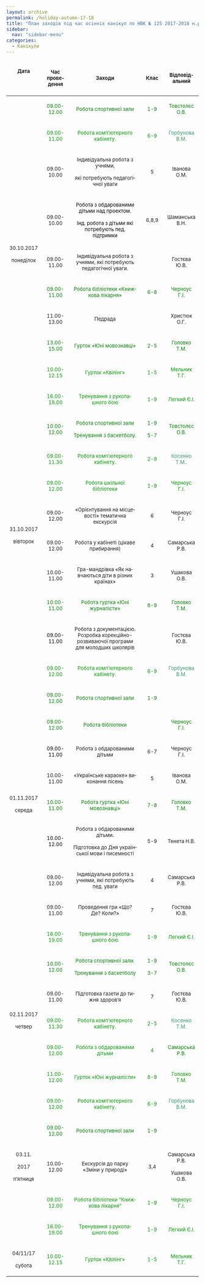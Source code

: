 ```yaml
---
layout: archive
permalink: /holiday-autumn-17-18
title: "План заходів під час осінніх канікул по НВК № 125 2017-2018 н.р."
sidebar:
  nav: "sidebar-menu"
categories:
  - Канікули
---
```


<center>
<table width="766" cellspacing="0" cellpadding="2">

<thead>
<tr>
<td width="62">
<p class="western" lang="uk-UA" align="center"><span style="font-size: small;"><strong>Дата</strong></span></p>
<p class="western" lang="uk-UA" align="center">&nbsp;</p>
</td>
<td width="87">
<p class="western" lang="uk-UA" align="center"><span style="font-size: small;"><strong>Час проведення</strong></span></p>
</td>
<td width="382">
<p class="western" lang="uk-UA" align="center"><span style="font-size: small;"><strong>Заходи</strong></span></p>
</td>
<td width="74">
<p class="western" lang="uk-UA" align="center"><span style="font-size: small;"><strong>Клас</strong></span></p>
</td>
<td width="139">
<p class="western" lang="uk-UA" align="center"><span style="font-size: small;"><strong>Відповідальний</strong></span></p>
</td>
</tr>
</thead>
<tbody>
<tr>
<td rowspan="10" width="62">
<p class="western" lang="ru-RU" align="center"><span style="font-size: medium;"><span style="font-size: small;"><span lang="uk-UA">30.10.2017</span></span></span></p>
<p class="western" lang="uk-UA" align="center"><span style="font-size: small;">понеділок</span></p>
</td>
<td width="87">
<p class="western" lang="ru-RU" align="center"><span style="font-size: medium;"><span style="color: #008000;"><span style="font-size: small;"><span lang="uk-UA">09.00-12.00</span></span></span></span></p>
</td>
<td width="382">
<p class="western" lang="uk-UA" align="center"><span style="color: #008000;"><span style="font-size: small;">Робота спортивної зали</span></span></p>
</td>
<td width="74">
<p class="western" lang="uk-UA" align="center"><span style="color: #008000;"><span style="font-size: small;">1-9</span></span></p>
</td>
<td width="139">
<p class="western" lang="uk-UA" align="center"><span style="color: #008000;"><span style="font-size: small;">Товстолєс О.В.</span></span></p>
</td>
</tr>
<tr>
<td width="87">
<p class="western" lang="uk-UA" align="center"><span style="color: #009900;"><span style="font-size: small;">09.00-11.00</span></span></p>
</td>
<td width="382">
<p class="western" lang="uk-UA" align="center"><span style="color: #009900;"><span style="font-size: small;">Робота комп&rsquo;ютерного кабінету. </span></span></p>
</td>
<td width="74">
<p class="western" lang="ru-RU" align="center"><span style="font-size: medium;"><span style="color: #009900;"><span style="font-size: small;"><span lang="uk-UA">6-9 </span></span></span></span></p>
</td>
<td width="139">
<p class="western" lang="uk-UA" align="center"><span style="color: #339966;"><span style="font-size: small;">Горбунова В.М.</span></span></p>
</td>
</tr>
<tr>
<td width="87">
<p class="western" lang="uk-UA" align="center"><span style="font-size: small;">09.00-10.00</span></p>
</td>
<td width="382">
<p class="western" lang="uk-UA" align="center"><span style="font-size: small;">Індивідуальна робота з учнями, </span></p>
<p class="western" lang="uk-UA" align="center"><span style="font-size: small;">які потребують педагогічної уваги</span></p>
</td>
<td width="74">
<p class="western" lang="uk-UA" align="center"><span style="font-size: small;">5</span></p>
</td>
<td width="139">
<p class="western" lang="uk-UA" align="center"><span style="font-size: small;">Іванова О.М.</span></p>
</td>
</tr>
<tr>
<td width="87">
<p class="western" lang="uk-UA" align="center"><span style="font-size: small;">09.00-10.00</span></p>
</td>
<td width="382">
<p class="western" lang="ru-RU" align="center"><span style="font-size: medium;"><span style="color: #000000;"><span style="font-size: small;"><span lang="uk-UA">Робота з обдарованими дітьми над проектом.</span></span></span></span></p>
<p class="western" lang="ru-RU" align="center"><span style="color: #000000;"> <span style="font-size: medium;"><span style="font-size: small;"><span lang="uk-UA">Інд. робота з дітьми які потребують пед. підтримки</span></span></span></span></p>
</td>
<td width="74">
<p class="western" lang="uk-UA" align="center"><span style="font-size: small;">6,8,9</span></p>
</td>
<td width="139">
<p class="western" lang="uk-UA" align="center"><span style="font-size: small;">Шаманська В.Н.</span></p>
</td>
</tr>
<tr>
<td width="87">
<p class="western" lang="uk-UA" align="center"><span style="font-size: small;">09.00-11.00</span></p>
</td>
<td width="382">
<p class="western" lang="uk-UA" align="center"><span style="font-size: small;">Індивідуальна робота з учнями, які потребують педагогічної уваги.</span></p>
</td>
<td width="74">
<p class="western" lang="uk-UA" align="center">&nbsp;</p>
</td>
<td width="139">
<p class="western" lang="uk-UA" align="center"><span style="font-size: small;">Гостєва Ю.В.</span></p>
</td>
</tr>
<tr>
<td width="87">
<p class="western" lang="uk-UA" align="center"><span style="color: #008000;"><span style="font-size: small;">09.00-11.00</span></span></p>
</td>
<td width="382">
<p class="western" lang="ru-RU" align="center"><span style="font-size: medium;"><span style="color: #008000;"><span style="font-size: small;"><span lang="uk-UA">Робота бібліотеки &laquo;Книжкова лікарня&raquo;</span></span></span></span></p>
</td>
<td width="74">
<p class="western" lang="uk-UA" align="center"><span style="color: #008000;"><span style="font-size: small;">6-8</span></span></p>
</td>
<td width="139">
<p class="western" lang="uk-UA" align="center"><span style="color: #008000;"><span style="font-size: small;">Черноус Г.І.</span></span></p>
</td>
</tr>
<tr>
<td width="87">
<p class="western" lang="ru-RU" align="center"><span style="font-size: medium;"><span style="font-size: small;"><span lang="uk-UA">11.00-13.00</span></span></span></p>
</td>
<td width="382">
<p class="western" lang="uk-UA" align="center"><span style="font-size: small;">Педрада</span></p>
</td>
<td width="74">
<p class="western" lang="uk-UA" align="center">&nbsp;</p>
</td>
<td width="139">
<p class="western" lang="uk-UA" align="center"><span style="font-size: small;">Христюк О.Г.</span></p>
</td>
</tr>
<tr>
<td width="87">
<p class="western" lang="uk-UA" align="center"><span style="color: #008000;"><span style="font-size: small;">13.00-15.00</span></span></p>
</td>
<td width="382">
<p class="western" lang="uk-UA" align="center"><span style="color: #008000;"><span style="font-size: small;">Гурток &laquo;Юні мовознавці&raquo;</span></span></p>
</td>
<td width="74">
<p class="western" lang="uk-UA" align="center"><span style="color: #008000;"><span style="font-size: small;">2-5</span></span></p>
</td>
<td width="139">
<p class="western" lang="uk-UA" align="center"><span style="color: #008000;"><span style="font-size: small;">Головко Т.М.</span></span></p>
</td>
</tr>
<tr>
<td width="87">
<p class="western" lang="uk-UA" align="center"><span style="color: #009900;"><span style="font-size: small;">10.00-12.15</span></span></p>
</td>
<td width="382">
<p class="western" lang="uk-UA" align="center"><span style="color: #009900;"><span style="font-size: small;">Гурток &laquo;Квілінг&raquo;</span></span></p>
</td>
<td width="74">
<p class="western" lang="ru-RU" align="center"><span style="font-size: medium;"><span style="color: #009900;"><span style="font-size: small;"><span lang="uk-UA">1-5</span></span></span></span></p>
</td>
<td width="139">
<p class="western" lang="uk-UA" align="center"><span style="color: #009900;"><span style="font-size: small;">Мельник Т.Г.</span></span></p>
</td>
</tr>
<tr>
<td width="87">
<p class="western" lang="uk-UA" align="center"><span style="color: #009900;"><span style="font-size: small;">16.00-19.00</span></span></p>
</td>
<td width="382">
<p class="western" lang="uk-UA" align="center"><span style="color: #009900;"><span style="font-size: small;">Тренування з рукопашного бою</span></span></p>
</td>
<td width="74">
<p class="western" lang="uk-UA" align="center"><span style="color: #009900;"><span style="font-size: small;">1-9</span></span></p>
</td>
<td width="139">
<p class="western" lang="uk-UA" align="center"><span style="color: #009900;"><span style="font-size: small;">Легкий Є.І.</span></span></p>
</td>
</tr>
<tr>
<td rowspan="8" width="62" height="20">
<p class="western" lang="uk-UA" align="center"><span style="font-size: small;">31.10.2017</span></p>
<p class="western" lang="uk-UA" align="center"><span style="font-size: small;">вівторок</span></p>
</td>
<td width="87">
<p class="western" lang="ru-RU" align="center"><span style="font-size: medium;"><span style="color: #008000;"><span style="font-size: small;"><span lang="uk-UA">10.00-12.00</span></span></span></span></p>
</td>
<td width="382">
<p class="western" lang="uk-UA" align="center"><span style="color: #008000;"><span style="font-size: small;">Робота спортивної зали</span></span></p>
<p class="western" lang="uk-UA" align="center"><span style="color: #008000;"><span style="font-size: small;">Тренування з баскетболу.</span></span></p>
</td>
<td width="74">
<p class="western" lang="uk-UA" align="center"><span style="color: #008000;"><span style="font-size: small;">1-9</span></span></p>
<p class="western" lang="uk-UA" align="center"><span style="color: #008000;"><span style="font-size: small;">5-7</span></span></p>
</td>
<td width="139">
<p class="western" lang="uk-UA" align="center"><span style="color: #008000;"><span style="font-size: small;">Товстолєс О.В.</span></span></p>
</td>
</tr>
<tr>
<td width="87">
<p class="western" lang="ru-RU" align="center"><span style="font-size: medium;"><span style="color: #009900;"><span style="font-size: small;"><span lang="uk-UA">09.00-11.30</span></span></span></span></p>
</td>
<td width="382">
<p class="western" lang="uk-UA" align="center"><span style="color: #009900;"><span style="font-size: small;">Робота комп&rsquo;ютерного кабінету.</span></span></p>
</td>
<td width="74">
<p class="western" lang="uk-UA" align="center"><span style="color: #009900;"><span style="font-size: small;">2-9</span></span></p>
</td>
<td width="139">
<p class="western" lang="ru-RU" align="center"><span style="font-size: medium;"><span style="color: #339966;"><span style="font-size: small;"><span lang="uk-UA">Косенко Т.М..</span></span></span></span></p>
</td>
</tr>
<tr>
<td width="87">
<p class="western" lang="uk-UA" align="center"><span style="color: #009900;"><span style="font-size: small;">09.00-12.00</span></span></p>
</td>
<td width="382">
<p class="western" lang="uk-UA" align="center"><span style="color: #009900;"><span style="font-size: small;">Робота шкільної бібліотеки</span></span></p>
</td>
<td width="74">
<p class="western" lang="uk-UA" align="center"><span style="color: #009900;"><span style="font-size: small;">1-9</span></span></p>
</td>
<td width="139">
<p class="western" lang="uk-UA" align="center"><span style="color: #009900;"><span style="font-size: small;">Черноус Г.І.</span></span></p>
</td>
</tr>
<tr>
<td width="87">
<p class="western" lang="uk-UA" align="center"><span style="font-size: small;">09.00-12.00</span></p>
</td>
<td width="382">
<p class="western" lang="ru-RU" align="center"><span style="font-size: medium;"><span style="font-size: small;"><span lang="uk-UA">&laquo;Орієнтування на місцевості&raquo; тематична екскурсія</span></span></span></p>
</td>
<td width="74">
<p class="western" lang="uk-UA" align="center"><span style="font-size: small;">6</span></p>
</td>
<td width="139">
<p class="western" lang="uk-UA" align="center"><span style="font-size: small;">Черноус Г.І.</span></p>
</td>
</tr>
<tr>
<td width="87">
<p class="western" lang="uk-UA" align="center"><span style="font-size: small;">09.00-12.00</span></p>
</td>
<td width="382">
<p class="western" lang="uk-UA" align="center"><span style="font-size: small;">Робота у кабінеті (цікаве прибирання)</span></p>
</td>
<td width="74">
<p class="western" lang="uk-UA" align="center"><span style="font-size: small;">4</span></p>
</td>
<td width="139">
<p class="western" lang="uk-UA" align="center"><span style="font-size: small;">Самарська Р.В.</span></p>
</td>
</tr>
<tr>
<td width="87">
<p class="western" lang="uk-UA" align="center"><span style="font-size: small;">10.00-11.00</span></p>
</td>
<td width="382">
<p class="western" lang="uk-UA" align="center"><span style="font-size: small;">Гра-мандрівка &laquo;Як навчаються діти в різних країнах&raquo;</span></p>
</td>
<td width="74">
<p class="western" lang="uk-UA" align="center"><span style="font-size: small;">3</span></p>
</td>
<td width="139">
<p class="western" lang="uk-UA" align="center"><span style="font-size: small;">Ушакова О.В.</span></p>
</td>
</tr>
<tr>
<td width="87">
<p class="western" lang="uk-UA" align="center"><span style="color: #008000;"><span style="font-size: small;">10.00-11.00</span></span></p>
</td>
<td width="382">
<p class="western" lang="uk-UA" align="center"><span style="color: #008000;"><span style="font-size: small;">Робота гуртка &laquo;Юні журналісти&raquo;</span></span></p>
</td>
<td width="74">
<p class="western" lang="uk-UA" align="center"><span style="color: #008000;"><span style="font-size: small;">8-9</span></span></p>
</td>
<td width="139">
<p class="western" lang="uk-UA" align="center"><span style="color: #008000;"><span style="font-size: small;">Головко Т.М.</span></span></p>
</td>
</tr>
<tr>
<td width="87">
<p class="western" lang="ru-RU" align="center"><span style="font-size: medium;"><span style="color: #000000;"><span style="font-size: small;"><span lang="uk-UA">09.00-11.00</span></span></span></span></p>
</td>
<td width="382">
<p class="western" lang="uk-UA" align="center"><span style="font-size: small;">Робота з документацією. Розробка корекційно-розвиваючої програми для молодших школярів</span></p>
</td>
<td width="74">
<p class="western" lang="uk-UA" align="center">&nbsp;</p>
</td>
<td width="139">
<p class="western" lang="uk-UA" align="center"><span style="font-size: small;">Гостєва Ю.В.</span></p>
</td>
</tr>
<tr>
<td rowspan="10" width="62" height="20">
<p class="western" lang="uk-UA" align="center"><span style="font-size: small;">01.11.2017</span></p>
<p class="western" lang="uk-UA" align="center"><span style="font-size: small;">середа</span></p>
</td>
<td width="87">
<p class="western" lang="ru-RU" align="center"><span style="font-size: medium;"><span style="color: #009900;"><span style="font-size: small;"><span lang="uk-UA">09.00-12.00</span></span></span></span></p>
</td>
<td width="382">
<p class="western" lang="uk-UA" align="center"><span style="color: #009900;"><span style="font-size: small;">Робота комп&rsquo;ютерного кабінету. </span></span></p>
</td>
<td width="74">
<p class="western" lang="ru-RU" align="center"><span style="font-size: medium;"><span style="color: #009900;"><span style="font-size: small;"><span lang="uk-UA">6-9 </span></span></span></span></p>
</td>
<td width="139">
<p class="western" lang="uk-UA" align="center"><span style="color: #339966;"><span style="font-size: small;">Горбунова В.М.</span></span></p>
</td>
</tr>
<tr>
<td width="87">
<p class="western" lang="uk-UA" align="center"><span style="color: #008000;"><span style="font-size: small;">09.00-12.00</span></span></p>
</td>
<td width="382">
<p class="western" lang="uk-UA" align="center"><span style="color: #008000;"><span style="font-size: small;">Робота спортивної зали</span></span></p>
</td>
<td width="74">
<p class="western" lang="uk-UA" align="center"><span style="color: #008000;"><span style="font-size: small;">1-9</span></span></p>
</td>
<td width="139">
<p class="western" lang="uk-UA" align="center">&nbsp;</p>
</td>
</tr>
<tr>
<td width="87">
<p class="western" lang="uk-UA" align="center"><span style="color: #008000;"><span style="font-size: small;">09.00-12.00</span></span></p>
</td>
<td width="382">
<p class="western" lang="uk-UA" align="center"><span style="color: #008000;"><span style="font-size: small;">Робота бібліотеки</span></span></p>
</td>
<td width="74">
<p class="western" lang="uk-UA" align="center">&nbsp;</p>
</td>
<td width="139">
<p class="western" lang="uk-UA" align="center"><span style="color: #008000;"><span style="font-size: small;">Черноус Г.І.</span></span></p>
</td>
</tr>
<tr>
<td width="87">
<p class="western" lang="ru-RU" align="center"><span style="font-size: medium;"><span style="color: #000000;"><span style="font-size: small;"><span lang="uk-UA">09.00-11.00</span></span></span></span></p>
</td>
<td width="382">
<p class="western" lang="uk-UA" align="center"><span style="font-size: small;">Робота з обдарованими дітьми</span></p>
</td>
<td width="74">
<p class="western" lang="uk-UA" align="center"><span style="font-size: small;">6-7</span></p>
</td>
<td width="139">
<p class="western" lang="uk-UA" align="center"><span style="font-size: small;">Черноус Г.І.</span></p>
</td>
</tr>
<tr>
<td width="87">
<p class="western" lang="uk-UA" align="center"><span style="font-size: small;">10.00-11.00</span></p>
</td>
<td width="382">
<p class="western" lang="uk-UA" align="center"><span style="font-size: small;">&laquo;Українське караоке&raquo; виконання пісень</span></p>
</td>
<td width="74">
<p class="western" lang="uk-UA" align="center"><span style="font-size: small;">5</span></p>
</td>
<td width="139">
<p class="western" lang="uk-UA" align="center"><span style="font-size: small;">Іванова О.М.</span></p>
</td>
</tr>
<tr>
<td width="87">
<p class="western" lang="uk-UA" align="center"><span style="color: #008000;"><span style="font-size: small;">10.00-11.00</span></span></p>
</td>
<td width="382">
<p class="western" lang="uk-UA" align="center"><span style="color: #008000;"><span style="font-size: small;">Робота гуртка &laquo;Юні мовознавці&raquo;</span></span></p>
</td>
<td width="74">
<p class="western" lang="uk-UA" align="center"><span style="color: #008000;"><span style="font-size: small;">7-8</span></span></p>
</td>
<td width="139">
<p class="western" lang="uk-UA" align="center"><span style="color: #008000;"><span style="font-size: small;">Головко Т.М.</span></span></p>
</td>
</tr>
<tr>
<td width="87">
<p class="western" lang="ru-RU" align="center"><span style="font-size: medium;"><span style="color: #000000;"><span style="font-size: small;"><span lang="uk-UA">10.00-12.00</span></span></span></span></p>
</td>
<td width="382">
<p class="western" lang="uk-UA" align="center"><span style="font-size: small;">Робота з обдарованими дітьми. </span></p>
<p class="western" lang="uk-UA" align="center"><span style="font-size: small;">Підготовка до Дня української мови і писемності</span></p>
</td>
<td width="74">
<p class="western" lang="uk-UA" align="center"><span style="font-size: small;">5-9</span></p>
</td>
<td width="139">
<p class="western" lang="uk-UA" align="center"><span style="font-size: small;">Тенета Н.В.</span></p>
</td>
</tr>
<tr>
<td width="87">
<p class="western" lang="uk-UA" align="center"><span style="font-size: small;">09.00-12.00</span></p>
</td>
<td width="382">
<p class="western" lang="uk-UA" align="center"><span style="font-size: small;">Індивідуальна робота з учнями, які потребують пед. уваги </span></p>
</td>
<td width="74">
<p class="western" lang="uk-UA" align="center"><span style="font-size: small;">4</span></p>
</td>
<td width="139">
<p class="western" lang="uk-UA" align="center"><span style="font-size: small;">Самарська Р.В.</span></p>
</td>
</tr>
<tr>
<td width="87">
<p class="western" lang="ru-RU" align="center"><span style="font-size: medium;"><span style="font-size: small;"><span lang="uk-UA">09.00-11.00</span></span></span></p>
</td>
<td width="382">
<p class="western" lang="uk-UA" align="center"><span style="font-size: small;">Проведення гри &laquo;Що? Де? Коли?&raquo;</span></p>
</td>
<td width="74">
<p class="western" lang="uk-UA" align="center"><span style="font-size: small;">7</span></p>
</td>
<td width="139">
<p class="western" lang="uk-UA" align="center"><span style="font-size: small;">Гостєва Ю.В.</span></p>
</td>
</tr>
<tr>
<td width="87">
<p class="western" lang="uk-UA" align="center"><span style="color: #009900;"><span style="font-size: small;">16.00-19.00</span></span></p>
</td>
<td width="382">
<p class="western" lang="uk-UA" align="center"><span style="color: #009900;"><span style="font-size: small;">Тренування з рукопашного бою</span></span></p>
</td>
<td width="74">
<p class="western" lang="uk-UA" align="center"><span style="color: #009900;"><span style="font-size: small;">1-9</span></span></p>
</td>
<td width="139">
<p class="western" lang="uk-UA" align="center"><span style="color: #009900;"><span style="font-size: small;">Легкий Є.І.</span></span></p>
</td>
</tr>
<tr>
<td rowspan="5" width="62" height="20">
<p class="western" lang="uk-UA" align="center"><span style="font-size: small;">02.11.2017</span></p>
<p class="western" lang="uk-UA" align="center"><span style="font-size: small;">четвер</span></p>
</td>
<td width="87">
<p class="western" lang="ru-RU" align="center"><span style="font-size: medium;"><span style="color: #008000;"><span style="font-size: small;"><span lang="uk-UA">10.00-12.00</span></span></span></span></p>
</td>
<td width="382">
<p class="western" lang="ru-RU" align="center"><span style="font-size: medium;"><span style="color: #008000;"><span style="font-size: small;"><span lang="uk-UA">Робота спортивної зали. </span></span></span></span></p>
<p class="western" lang="uk-UA" align="center"><span style="color: #008000;"><span style="font-size: small;">Тренування з баскетболу </span></span></p>
</td>
<td width="74">
<p class="western" lang="uk-UA" align="center"><span style="color: #008000;"><span style="font-size: small;">1-9</span></span></p>
<p class="western" lang="uk-UA" align="center"><span style="color: #008000;"><span style="font-size: small;">3-7</span></span></p>
</td>
<td width="139">
<p class="western" lang="uk-UA" align="center"><span style="color: #008000;"><span style="font-size: small;">Товстолєс О.В.</span></span></p>
</td>
</tr>
<tr>
<td width="87">
<p class="western" lang="uk-UA" align="center"><span style="font-size: small;">09.00-11.00</span></p>
</td>
<td width="382">
<p class="western" lang="uk-UA" align="center"><span style="font-size: small;">Підготовка газети до тижня здоров&rsquo;я </span></p>
</td>
<td width="74">
<p class="western" lang="uk-UA" align="center"><span style="font-size: small;">7</span></p>
</td>
<td width="139">
<p class="western" lang="uk-UA" align="center"><span style="font-size: small;">Гостєва Ю.В.</span></p>
</td>
</tr>
<tr>
<td width="87">
<p class="western" lang="ru-RU" align="center"><span style="font-size: medium;"><span style="color: #009900;"><span style="font-size: small;"><span lang="uk-UA">09.00-11.30</span></span></span></span></p>
</td>
<td width="382">
<p class="western" lang="uk-UA" align="center"><span style="color: #009900;"><span style="font-size: small;">Робота комп&rsquo;ютерного кабінету. </span></span></p>
</td>
<td width="74">
<p class="western" lang="uk-UA" align="center"><span style="color: #009900;"><span style="font-size: small;">2-5</span></span></p>
</td>
<td width="139">
<p class="western" lang="uk-UA" align="center"><span style="color: #339966;"><span style="font-size: small;">Косенко Т.М.</span></span></p>
</td>
</tr>
<tr>
<td width="87">
<p class="western" lang="ru-RU" align="center"><span style="font-size: medium;"><span style="color: #009900;"><span style="font-size: small;"><span lang="uk-UA">09.00-12.00</span></span></span></span></p>
</td>
<td width="382">
<p class="western" lang="uk-UA" align="center"><span style="color: #009900;"><span style="font-size: small;">Робота з обдарованими дітьми</span></span></p>
</td>
<td width="74">
<p class="western" lang="uk-UA" align="center"><span style="color: #009900;"><span style="font-size: small;">4</span></span></p>
</td>
<td width="139">
<p class="western" lang="uk-UA" align="center"><span style="color: #008000;"><span style="font-size: small;">Самарська Р.В.</span></span></p>
</td>
</tr>
<tr>
<td width="87">
<p class="western" lang="uk-UA" align="center"><span style="color: #009900;"><span style="font-size: small;">11.00-12.00</span></span></p>
</td>
<td width="382">
<p class="western" lang="ru-RU" align="center"><span style="font-size: medium;"><span style="color: #009900;"><span style="font-size: small;"><span lang="uk-UA">Гурток &laquo;Юні журналісти&raquo;</span></span></span></span></p>
</td>
<td width="74">
<p class="western" lang="uk-UA" align="center"><span style="color: #009900;"><span style="font-size: small;">8-9</span></span></p>
</td>
<td width="139">
<p class="western" lang="uk-UA" align="center"><span style="color: #009900;"><span style="font-size: small;">Головко Т.М.</span></span></p>
</td>
</tr>
<tr>
<td rowspan="5" width="62" height="20">
<p class="western" lang="ru-RU" align="center"><span style="font-size: medium;"><span style="font-size: small;"><span lang="uk-UA">03.11.</span></span></span></p>
<p class="western" lang="uk-UA" align="center"><span style="font-size: small;">2017</span></p>
<p class="western" lang="uk-UA" align="center"><span style="font-size: small;">п&rsquo;ятниця </span></p>
</td>
<td width="87">
<p class="western" lang="ru-RU" align="center"><span style="font-size: medium;"><span style="color: #009900;"><span style="font-size: small;"><span lang="uk-UA">09.00-12.00</span></span></span></span></p>
</td>
<td width="382">
<p class="western" lang="uk-UA" align="center"><span style="color: #009900;"><span style="font-size: small;">Робота комп&rsquo;ютерного кабінету. </span></span></p>
</td>
<td width="74">
<p class="western" lang="uk-UA" align="center"><span style="color: #009900;"><span style="font-size: small;">6-9</span></span></p>
</td>
<td width="139">
<p class="western" lang="uk-UA" align="center"><span style="color: #339966;"><span style="font-size: small;">Горбунова В.М.</span></span></p>
</td>
</tr>
<tr>
<td width="87">
<p class="western" lang="uk-UA" align="center"><span style="color: #008000;"><span style="font-size: small;">09.00-12.00</span></span></p>
</td>
<td width="382">
<p class="western" lang="uk-UA" align="center"><span style="color: #008000;"><span style="font-size: small;">Робота спортивної зали</span></span></p>
</td>
<td width="74">
<p class="western" lang="uk-UA" align="center"><span style="color: #008000;"><span style="font-size: small;">1-9</span></span></p>
</td>
<td width="139">
<p class="western" lang="uk-UA" align="center">&nbsp;</p>
</td>
</tr>
<tr>
<td width="87">
<p class="western" lang="uk-UA" align="center"><span style="font-size: small;">10.00-12.00</span></p>
</td>
<td width="382">
<p class="western" lang="uk-UA" align="center"><span style="font-size: small;">Екскурсія до парку &laquo;Зміни у природі&raquo;</span></p>
</td>
<td width="74">
<p class="western" lang="uk-UA" align="center"><span style="font-size: small;">3,4</span></p>
</td>
<td width="139">
<p class="western" lang="uk-UA" align="center"><span style="font-size: small;">Самарська Р.В.</span></p>
<p class="western" lang="uk-UA" align="center"><span style="font-size: small;">Ушакова О.В.</span></p>
</td>
</tr>
<tr>
<td width="87">
<p class="western" lang="uk-UA" align="center"><span style="color: #009900;"><span style="font-size: small;">09.00-12.00</span></span></p>
</td>
<td width="382">
<p class="western" lang="uk-UA" align="center"><span style="color: #009900;"><span style="font-size: small;">Робота бібліотеки &ldquo;Книжкова лікарня&rdquo;</span></span></p>
</td>
<td width="74">
<p class="western" lang="uk-UA" align="center"><span style="color: #009900;"><span style="font-size: small;">1-9 </span></span></p>
</td>
<td width="139">
<p class="western" lang="uk-UA" align="center"><span style="color: #009900;"><span style="font-size: small;">Черноус Г.І.</span></span></p>
</td>
</tr>
<tr>
<td width="87">
<p class="western" lang="uk-UA" align="center"><span style="color: #009900;"><span style="font-size: small;">16.00-19.00</span></span></p>
</td>
<td width="382">
<p class="western" lang="uk-UA" align="center"><span style="color: #009900;"><span style="font-size: small;">Тренування з рукопашного бою</span></span></p>
</td>
<td width="74">
<p class="western" lang="uk-UA" align="center"><span style="color: #009900;"><span style="font-size: small;">1-9</span></span></p>
</td>
<td width="139">
<p class="western" lang="uk-UA" align="center"><span style="color: #009900;"><span style="font-size: small;">Легкий Є.І.</span></span></p>
</td>
</tr>
<tr>
<td valign="top" width="62" height="22">
<p class="western" lang="uk-UA" align="center"><span style="font-size: small;">04/11/17</span></p>
<p class="western" lang="uk-UA" align="center"><span style="font-size: small;">субота</span></p>
</td>
<td width="87">
<p class="western" lang="uk-UA" align="center"><span style="color: #009900;"><span style="font-size: small;">10.00-12.15</span></span></p>
</td>
<td width="382">
<p class="western" lang="uk-UA" align="center"><span style="color: #009900;"><span style="font-size: small;">Гурток &laquo;Квілінг&raquo;</span></span></p>
</td>
<td width="74">
<p class="western" lang="uk-UA" align="center"><span style="color: #009900;"><span style="font-size: small;">1-5</span></span></p>
</td>
<td width="139">
<p class="western" lang="uk-UA" align="center"><span style="color: #009900;"><span style="font-size: small;">Мельник Т.Г.</span></span></p>
</td>
</tr>
</tbody>
</table>
</center>
<p class="western" lang="uk-UA" align="left">&nbsp;</p>
